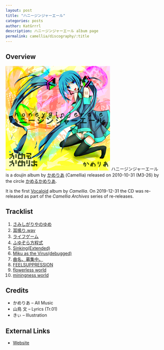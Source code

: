 ```yaml
---
layout: post
title: "ハニージンジャーエール"
categories: posts
author: KatGrrrl
description: ハニージンジャーエール album page
permalink: camellia/discography/:title
---
```


## Overview

![CTCD-001](/assets/images/camellia/albums/CTCD-001.png)
ハニージンジャーエール is a doujin album by [かめりあ](/postsWiki/_posts/camellia/2023-12-10-camellia.md) (Camellia) released on 2010-10-31 (M3-26) by the circle [かめるかめりあ](#).

It is the first [Vocaloid](https://en.wikipedia.org/wiki/Vocaloid) album by *Camellia*. On 2019-12-31 the CD was re-released as part of the *Camellia Archives* series of re-releases.

## Tracklist

1. [さみしがりやのゆめ](#)
2. [耳鳴り.wav](#)
3. [ライフゲーム](#)
4. [ふゆぞら方程式](#)
5. [Sinking(Extended)](#)
6. [Miku as the Virus(debugged)](#)
7. [曲名、募集中。](#)
8. [FEELSUPPRESSION](#)
9. [flowerless world](#)
10. [miningness world](#)

## Credits

* かめりあ – All Music
* 山鳥 文 – Lyrics (Tr.01)
* きぃ – Illustration

## External Links

* [Website](http://camtek.seesaa.net/article/164523140.html)

